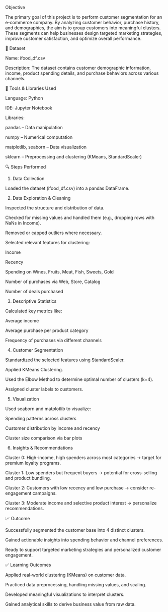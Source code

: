 Objective

The primary goal of this project is to perform customer segmentation for an e-commerce company. By analyzing customer behavior, purchase history, and demographics, the aim is to group customers into meaningful clusters. These segments can help businesses design targeted marketing strategies, improve customer satisfaction, and optimize overall performance.

📂 Dataset

Name: ifood_df.csv

Description: The dataset contains customer demographic information, income, product spending details, and purchase behaviors across various channels.

🧰 Tools & Libraries Used

Language: Python

IDE: Jupyter Notebook

Libraries:

pandas – Data manipulation

numpy – Numerical computation

matplotlib, seaborn – Data visualization

sklearn – Preprocessing and clustering (KMeans, StandardScaler)

🔍 Steps Performed

1. Data Collection

Loaded the dataset (ifood_df.csv) into a pandas DataFrame.

2. Data Exploration & Cleaning

Inspected the structure and distribution of data.

Checked for missing values and handled them (e.g., dropping rows with NaNs in Income).

Removed or capped outliers where necessary.

Selected relevant features for clustering:

Income

Recency

Spending on Wines, Fruits, Meat, Fish, Sweets, Gold

Number of purchases via Web, Store, Catalog

Number of deals purchased

3. Descriptive Statistics

Calculated key metrics like:

Average income

Average purchase per product category

Frequency of purchases via different channels

4. Customer Segmentation

Standardized the selected features using StandardScaler.

Applied KMeans Clustering.

Used the Elbow Method to determine optimal number of clusters (k=4).

Assigned cluster labels to customers.

5. Visualization

Used seaborn and matplotlib to visualize:

Spending patterns across clusters

Customer distribution by income and recency

Cluster size comparison via bar plots

6. Insights & Recommendations

Cluster 0: High-income, high spenders across most categories → target for premium loyalty programs.

Cluster 1: Low spenders but frequent buyers → potential for cross-selling and product bundling.

Cluster 2: Customers with low recency and low purchase → consider re-engagement campaigns.

Cluster 3: Moderate income and selective product interest → personalize recommendations.

📈 Outcome

Successfully segmented the customer base into 4 distinct clusters.

Gained actionable insights into spending behavior and channel preferences.

Ready to support targeted marketing strategies and personalized customer engagement.

✅ Learning Outcomes

Applied real-world clustering (KMeans) on customer data.

Practiced data preprocessing, handling missing values, and scaling.

Developed meaningful visualizations to interpret clusters.

Gained analytical skills to derive business value from raw data.





